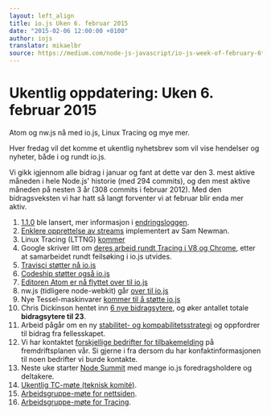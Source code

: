 ```yaml
---
layout: left_align
title: io.js Uken 6. februar 2015
date: "2015-02-06 12:00:00 +0100"
author: iojs
translator: mikaelbr
source: https://medium.com/node-js-javascript/io-js-week-of-february-6th-2015-e185388549a4
---
```


# Ukentlig oppdatering: Uken 6. februar 2015

Atom og nw.js nå med io.js, Linux Tracing og mye mer.

Hver fredag vil det komme et ukentlig nyhetsbrev som vil vise hendelser og nyheter, både i og rundt io.js.

Vi gikk igjennom alle bidrag i januar og fant at dette var den 3. mest aktive måneden i hele Node.js' historie (med 294 commits), og den mest aktive måneden på nesten 3 år (308 commits i februar 2012). Med den bidragsveksten vi har hatt så langt forventer vi at februar blir enda mer aktiv.

1. [1.1.0](https://iojs.org/dist/v1.1.0/) ble lansert, mer informasjon i [endringsloggen](https://github.com/iojs/io.js/blob/v1.x/CHANGELOG.md#2015-02-03-version-110-chrisdickinson).
2. [Enklere opprettelse av streams](https://github.com/iojs/io.js/commit/50daee7243a3f987e1a28d93c43f913471d6885a) implementert av Sam Newman.
3. Linux Tracing (LTTNG) [kommer](https://github.com/iojs/io.js/pull/702)
4. Google skriver litt om [deres arbeid rundt Tracing i V8 og Chrome](https://github.com/iojs/io.js/issues/671#issuecomment-73191538), etter at samarbeidet rundt feilsøking i io.js utvides.
5. [Travisci støtter nå io.js](http://docs.travis-ci.com/user/build-environment-updates/2015-02-03/)
6. [Codeship støtter også io.js](https://codeship.com/documentation/languages/nodejs/#iojs)
7. [Editoren Atom er nå flyttet over til io.js](https://github.com/atom/atom/releases/tag/v0.177.0)
8. nw.js (tidligere node-webkit) går [over til io.js](https://github.com/nwjs/nw.js/issues/2742)
9. Nye Tessel-maskinvarer [kommer til å støtte io.js](http://blog.technical.io/post/110115579867/upcoming-hardware-from-technical-machine)
10. Chris Dickinson hentet inn [6 nye bidragsytere](https://github.com/iojs/io.js/issues/680#issuecomment-73089691), og øker antallet totale **bidragsytere til 23**.
11. Arbeid pågår om en ny [stabilitet- og kompabilitetsstrategi](https://github.com/iojs/io.js/issues/725) og oppfordrer til bidrag fra fellesskapet.
12. Vi har kontaktet [forskjellige bedrifter for tilbakemelding](https://github.com/iojs/roadmap/issues/13) på fremdriftsplanen vår. Si gjerne i fra dersom du har konfaktinformasjonen til noen bedrifter vi burde kontakte.
13. Neste uke starter [Node Summit](http://nodesummit.com/) med mange io.js foredragsholdere og deltakere.
14. [Ukentlig TC-møte (teknisk komité)](https://www.youtube.com/watch?v=IhXa2FmtBI4).
15. [Arbeidsgruppe-møte for nettsiden](https://www.youtube.com/watch?v=SBJaXUA0lSY).
16. [Arbeidsgruppe-møte for Tracing](https://www.youtube.com/watch?v=Oar2yB5SPtA).
